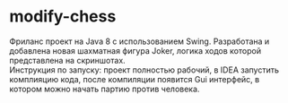 # modify-chess  
Фриланс проект на Java 8 с использованием Swing. Разработана и добавлена новая шахматная фигура Joker, логика ходов которой представлена на скриншотах.  
Инструкция по запуску: проект полностью рабочий, в IDEA запустить комплияцию кода, после компиляции появится Gui интерфейс, в котором можно начать партию против человека.
